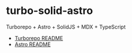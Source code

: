 # turbo-solid-astro

Turborepo + Astro + SolidJS + MDX + TypeScript

- [Turborepo README](.devcontainer/README-turborepo.md)
- [Astro README](.devcontainer/README-astro.md)
